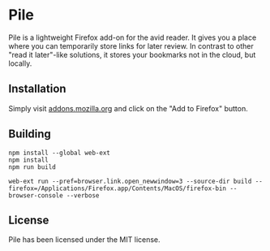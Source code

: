 # Pile
Pile is a lightweight Firefox add-on for the avid reader. It gives you a place where you can temporarily store links for later review. In contrast to other "read it later"-like solutions, it stores your bookmarks not in the cloud, but locally.

## Installation
Simply visit [addons.mozilla.org](https://addons.mozilla.org/en-US/firefox/addon/pile-lightweight-bookmarking/) and click on the "Add to Firefox" button.

## Building
```
npm install --global web-ext
npm install
npm run build
```

```
web-ext run --pref=browser.link.open_newwindow=3 --source-dir build --firefox=/Applications/Firefox.app/Contents/MacOS/firefox-bin --browser-console --verbose
```

## License
Pile has been licensed under the MIT license.